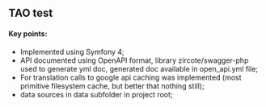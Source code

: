 ## TAO test

#### Key points:
 - Implemented using Symfony 4; 
 - API documented using OpenAPI format, library zircote/swagger-php used to generate yml doc, generated doc available in open_api.yml file;
 - For translation calls to google api caching was implemented (most primitive filesystem cache, but better that nothing still);
 - data sources in data subfolder in project root;
 
